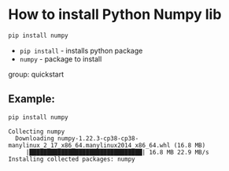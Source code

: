 # How to install Python Numpy lib

```bash
pip install numpy
```

- `pip install` - installs python package
- `numpy` - package to install

group: quickstart

## Example: 
```bash
pip install numpy
```
```
Collecting numpy
  Downloading numpy-1.22.3-cp38-cp38-manylinux_2_17_x86_64.manylinux2014_x86_64.whl (16.8 MB)
     |████████████████████████████████| 16.8 MB 22.9 MB/s 
Installing collected packages: numpy
```

